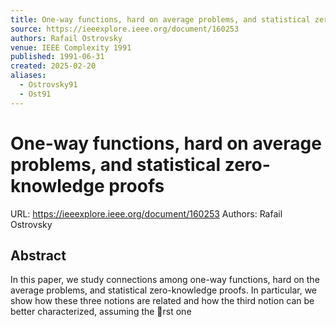 ```yaml
---
title: One-way functions, hard on average problems, and statistical zero-knowledge proofs
source: https://ieeexplore.ieee.org/document/160253
authors: Rafail Ostrovsky
venue: IEEE Complexity 1991
published: 1991-06-31
created: 2025-02-20
aliases:
  - Ostrovsky91
  - Ost91
---
```

# One-way functions, hard on average problems, and statistical zero-knowledge proofs
URL: https://ieeexplore.ieee.org/document/160253
Authors: Rafail Ostrovsky

## Abstract
In this paper, we study connections among one-way functions, hard on the average problems, and statistical zero-knowledge proofs. In particular, we show how these three notions are related and how the third notion can be better characterized, assuming the rst one